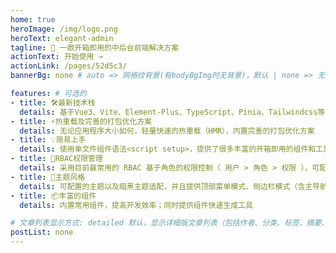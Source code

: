 ```yaml
---
home: true
heroImage: /img/logo.png
heroText: elegant-admin
tagline: 🚀 一款开箱即用的中后台前端解决方案
actionText: 开始使用 →
actionLink: /pages/52d5c3/
bannerBg: none # auto => 网格纹背景(有bodyBgImg时无背景)，默认 | none => 无 | '大图地址' | background: 自定义背景样式       提示：如发现文本颜色不适应你的背景时可以到palette.styl修改$bannerTextColor变量

features: # 可选的
- title: 🛠️最新技术栈
  details: 基于Vue3、Vite、Element-Plus、TypeScript、Pinia、Tailwindcss等最新技术栈开发
- title: ⚡️热重载及完善的打包优化方案
  details: 无论应用程序大小如何，轻量快速的热重载（HMR），内置完善的打包优化方案
- title: 💡简易上手
  details: 使用单文件组件语法<script setup>，提供了很多丰富的开箱即用的组件和工具库
- title: 🔑RBAC权限管理
  details: 采用目前最常用的 RBAC 基于角色的权限控制（ 用户 > 角色 > 权限 ），可配置各种粒度的权限
- title: 📃主题风格
  details: 可配置的主题以及暗黑主题适配，并且提供顶部菜单模式、侧边栏模式（含主导航）、侧边栏模式（无主导航）这三种菜单布局模式
- title: 📦丰富的组件
  details: 内置常用组件，提高开发效率；同时提供组件快速生成工具

# 文章列表显示方式: detailed 默认，显示详细版文章列表（包括作者、分类、标签、摘要、分页等）| simple => 显示简约版文章列表（仅标题和日期）| none 不显示文章列表
postList: none
---
```

